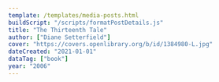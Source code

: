 ```yaml
---
template: /templates/media-posts.html
buildScript: "/scripts/formatPostDetails.js"
title: "The Thirteenth Tale"
author: ["Diane Setterfield"]
cover: "https://covers.openlibrary.org/b/id/1384980-L.jpg"
dateCreated: "2021-01-01"
dataTag: ["book"]
year: "2006"
---
```

